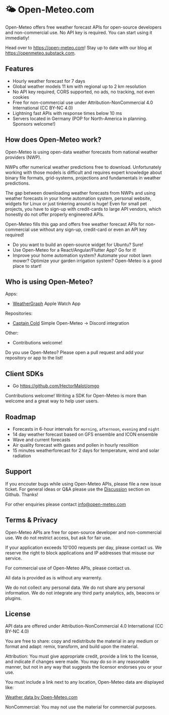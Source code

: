 # 🌤 Open-Meteo.com

Open-Meteo offers free weather forecast APIs for open-source developers and non-commercial use. No API key is required. You can start using it immediatly!

Head over to https://open-meteo.com! Stay up to date with our blog at https://openmeteo.substack.com.

## Features 
- Hourly weather forecast for 7 days
- Global weather models 11 km with regional up to 2 km resolution
- No API key required, CORS supported, no ads, no tracking, not even cookies
- Free for non-commercial use under Attribution-NonCommercial 4.0 International (CC BY-NC 4.0)
- Lightning fast APIs with response times below 10 ms
- Servers located in Germany (POP for North-America in planning. Sponsors welcome!)

## How does Open-Meteo work?
Open-Meteo is using open-data weather forecasts from national weather providers (NWP). 

NWPs offer numerical weather predictions free to download. Unfortunately working with those models is difficult and requires expert knowledge about binary file formats, grid-systems, projections and fundamentals in weather predictions.

The gap between downloading weather forecasts from NWPs and using weather forecasts in your home automation system, personal website, widgets for Linux or just tinkering around is huge! Even for small pet projects, you have to sign-up with credit-cards to large API vendors, which honestly do not offer properly engineered APIs.

Open-Meteo fills this gap and offers free weather forecast APIs for non-commercial use without any sign-up, credit-card or even an API key required!

- Do you want to build an open-source widget for Ubuntu? Sure!
- Use Open-Meteo for a React/Angular/Flutter App? Go for it!
- Improve your home automation system? Automate your robot lawn mower? Optimize your garden irrigation system? Open-Meteo is a good place to start!

## Who is using Open-Meteo?
Apps:
- [WeatherGraph](https://weathergraph.app) Apple Watch App

Repositories:
- [Captain Cold](https://github.com/cburton-godaddy/captain-cold) Simple Open-Meteo -> Discord integration

Other:
- Contributions welcome!

Do you use Open-Meteo? Please open a pull request and add your repository or app to the list!

## Client SDKs
- Go https://github.com/HectorMalot/omgo

Contributions welcome! Writing a SDK for Open-Meteo is more than welcome and a great way to help user users.

## Roadmap 
- Forecasts in 6-hour intervals for `morning`, `afternoon`, `evening` and `night`
- 14 day weather forecast based on GFS ensemble and ICON ensemble
- Wave and current forecasts
- Air quality forecast with gases and pollen in hourly resolition
- 15 minutes weatherforecast for 2 days for temperature, wind and solar radiation

## Support
If you encouter bugs while using Open-Meteo APIs, please file a new issue ticket. For general ideas or Q&A please use the [Discussion](https://github.com/open-meteo/open-meteo/discussions) section on Github. Thanks!

For other enquiries please contact info@open-meteo.com

## Terms & Privacy
Open-Meteo APIs are free for open-source developer and non-commercial use. We do not restrict access, but ask for fair use.

If your application exceeds 10'000 requests per day, please contact us. We reserve the right to block applications and IP addresses that misuse our service.

For commercial use of Open-Meteo APIs, please contact us.

All data is provided as is without any warrenty.

We do not collect any personal data. We do not share any personal information. We do not integrate any third party analytics, ads, beacons or plugins.

## License
API data are offered under Attribution-NonCommercial 4.0 International (CC BY-NC 4.0)

You are free to share: copy and redistribute the material in any medium or format and adapt: remix, transform, and build upon the material.

Attribution: You must give appropriate credit, provide a link to the license, and indicate if changes were made. You may do so in any reasonable manner, but not in any way that suggests the licensor endorses you or your use.

You must include a link next to any location, Open-Meteo data are displayed like:

<a href="https://open-meteo.com/">Weather data by Open-Meteo.com</a>

NonCommercial: You may not use the material for commercial purposes.
